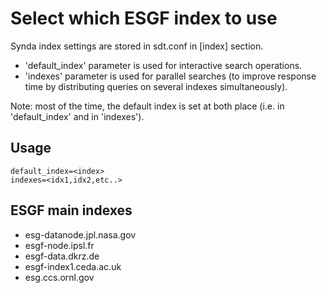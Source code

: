 # Select which ESGF index to use

Synda index settings are stored in sdt.conf in [index] section.

* 'default_index' parameter is used for interactive search operations.
* 'indexes' parameter is used for parallel searches (to improve response time by distributing queries on several indexes simultaneously).

Note: most of the time, the default index is set at both place (i.e. in 'default_index' and in 'indexes').

## Usage

    default_index=<index>
    indexes=<idx1,idx2,etc..>

## ESGF main indexes

* esg-datanode.jpl.nasa.gov
* esgf-node.ipsl.fr
* esgf-data.dkrz.de
* esgf-index1.ceda.ac.uk
* esg.ccs.ornl.gov

